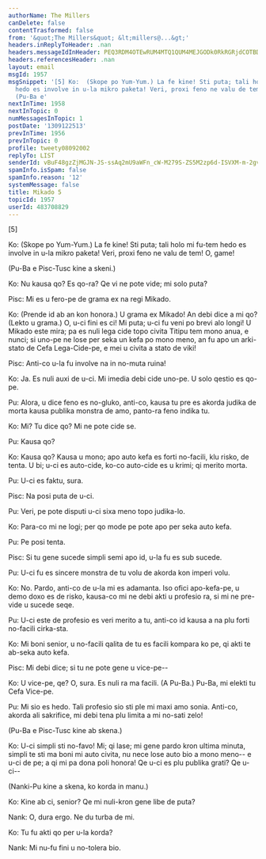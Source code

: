 ```yaml
---
authorName: The Millers
canDelete: false
contentTrasformed: false
from: '&quot;The Millers&quot; &lt;millers@...&gt;'
headers.inReplyToHeader: .nan
headers.messageIdInHeader: PEQ3RDM4OTEwRUM4MTQ1QUM4MEJGODk0RkRGRjdCOTBDQHB1dGFtZT4=
headers.referencesHeader: .nan
layout: email
msgId: 1957
msgSnippet: '[5] Ko:  (Skope po Yum-Yum.) La fe kine! Sti puta; tali holo mi fu-tem
  hedo es involve in u-la mikro paketa! Veri, proxi feno ne valu de tem! O, game!
  (Pu-Ba e'
nextInTime: 1958
nextInTopic: 0
numMessagesInTopic: 1
postDate: '1309122513'
prevInTime: 1956
prevInTopic: 0
profile: tweety08092002
replyTo: LIST
senderId: vBuF48gzZjMGJN-JS-ssAq2mU9aWFn_cW-M279S-ZS5M2zp6d-ISVXM-m-2gvgIq49EO8Ps5Pr3Hgu9bpSznEbrP0CgKP5U_vB6t
spamInfo.isSpam: false
spamInfo.reason: '12'
systemMessage: false
title: Mikado 5
topicId: 1957
userId: 483708829
---
```


[5]

Ko:  (Skope po Yum-Yum.) La fe kine! Sti puta; tali holo mi fu-tem hedo es 
involve in u-la mikro paketa! Veri, proxi feno ne valu de tem! O, game!

(Pu-Ba e Pisc-Tusc kine a skeni.)

Ko:  Nu kausa qo? Es qo-ra? Qe vi ne pote vide; mi solo puta?

Pisc:  Mi es u fero-pe de grama ex na regi Mikado.

Ko:  (Prende id ab an kon honora.)  U grama ex Mikado! An debi dice a mi qo? 
(Lekto u grama.) O, u-ci fini es ci! Mi puta; u-ci fu veni po brevi alo 
longi!  U Mikado este mira; pa es nuli lega cide topo civita Titipu tem mono 
anua, e nunci; si uno-pe ne lose per seka un kefa po mono meno, an fu apo un 
arki-stato de Cefa Lega-Cide-pe, e mei u civita a stato de viki!

Pisc:  Anti-co u-la fu involve na in no-muta ruina!

Ko:  Ja.  Es nuli auxi de u-ci.  Mi imedia debi cide uno-pe.  U solo qestio 
es qo-pe.

Pu:  Alora, u dice feno es no-gluko, anti-co, kausa tu pre es akorda judika 
de morta kausa publika monstra de amo, panto-ra feno indika tu.

Ko:  Mi? Tu dice qo? Mi ne pote cide se.

Pu:  Kausa qo?

Ko:  Kausa qo?  Kausa u mono; apo auto kefa es forti no-facili, klu risko, 
de tenta.  U bi; u-ci es auto-cide, ko-co auto-cide es u krimi; qi merito 
morta.

Pu:  U-ci es faktu, sura.

Pisc:  Na posi puta de u-ci.

Pu:  Veri, pe pote disputi u-ci sixa meno topo judika-lo.

Ko:  Para-co mi ne logi; per qo mode pe pote apo per seka auto kefa.

Pu:  Pe posi tenta.

Pisc:  Si tu gene sucede simpli semi apo id, u-la fu es sub sucede.

Pu:  U-ci fu es sincere monstra de tu volu de akorda kon imperi volu.

Ko:  No.  Pardo, anti-co de u-la mi es adamanta.  Iso ofici apo-kefa-pe, u 
demo doxo es de risko, kausa-co mi ne debi akti u profesio ra, si mi ne 
pre-vide u sucede seqe.

Pu:  U-ci este de profesio es veri merito a tu, anti-co id kausa a
na plu forti no-facili cirka-sta.

Ko:  Mi boni senior, u no-facili qalita de tu es facili kompara ko pe, qi 
akti te ab-seka auto kefa.

Pisc:  Mi debi dice; si tu ne pote gene u vice-pe--

Ko:  U vice-pe, qe? O, sura.  Es nuli ra ma facili.  (A Pu-Ba.) Pu-Ba, mi 
elekti tu Cefa Vice-pe.

Pu:  Mi sio es hedo.  Tali profesio sio sti ple mi maxi amo sonia.  Anti-co, 
akorda ali sakrifice, mi debi tena plu limita a mi no-sati zelo!

(Pu-Ba e Pisc-Tusc kine ab skena.)

Ko:  U-ci simpli sti no-favo!  Mi; qi lase; mi gene pardo kron ultima 
minuta, simpli te sti ma boni mi auto civita, nu nece lose auto bio a mono 
meno-- e u-ci de pe; a qi mi pa dona poli honora!  Qe u-ci es plu publika 
grati?  Qe u-ci--

(Nanki-Pu kine a skena, ko korda in manu.)

Ko:  Kine ab ci, senior?  Qe mi nuli-kron gene libe de puta?

Nank:  O, dura ergo.  Ne du turba de mi.

Ko:  Tu fu akti qo per u-la korda?

Nank:  Mi nu-fu fini u no-tolera bio.


